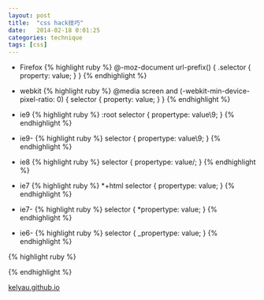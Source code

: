 ```yaml
---
layout: post
title:  "css hack技巧"
date:   2014-02-18 0:01:25
categories: technique
tags: [css]
---
```


* Firefox
{% highlight ruby %}
    @-moz-document url-prefix() {
	    .selector {
	        property: value;
	    }
	}
{% endhighlight %}
* webkit
{% highlight ruby %}
    @media screen and (-webkit-min-device-pixel-ratio: 0) {
	    selector {
	        property: value;
	    }
    }
{% endhighlight %}
* ie9
{% highlight ruby %}
    :root selector {
        propertype: value\9;
    }
{% endhighlight %}

* ie9-
{% highlight ruby %}
    selector {
        propertype: value\9;
    }
{% endhighlight %}

* ie8
{% highlight ruby %}
    selector {
        propertype: value/;
    }
{% endhighlight %}

* ie7
{% highlight ruby %}
    *+html selector {
        propertype: value;
    }
{% endhighlight %}

* ie7-
{% highlight ruby %}
    selector {
        *propertype: value;
    }
{% endhighlight %}

* ie6-
{% highlight ruby %}
    selector {
        _propertype: value;
    }
{% endhighlight %}

{% highlight ruby %}

{% endhighlight %}

[kelyau.github.io][link]

[link]:    https://kelyau.github.io